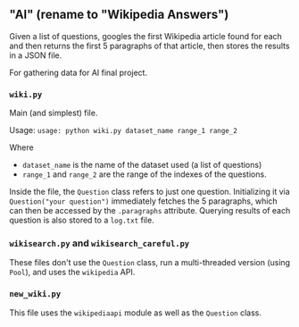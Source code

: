 
## "AI" (rename to "Wikipedia Answers")
Given a list of questions, googles the first Wikipedia article found for each and then returns the first 5 paragraphs of that article, then stores the results in a JSON file.

For gathering data for AI final project.
### `wiki.py`
Main (and simplest) file.

Usage: `usage: python wiki.py dataset_name range_1 range_2`

Where
* `dataset_name` is the name of the dataset used (a list of questions)
* `range_1` and `range_2` are the range of the indexes of the questions.

Inside the file, the `Question` class refers to just one question. Initializing it via `Question("your question")` immediately fetches the 5 paragraphs, which can then be accessed by the `.paragraphs` attribute.
Querying results of each question is also stored to a `log.txt` file.

### `wikisearch.py` and `wikisearch_careful.py`
These files don't use the `Question` class, run a multi-threaded version (using `Pool`), and uses the `wikipedia` API.

### `new_wiki.py`
This file uses the `wikipediaapi` module as well as the `Question` class.
